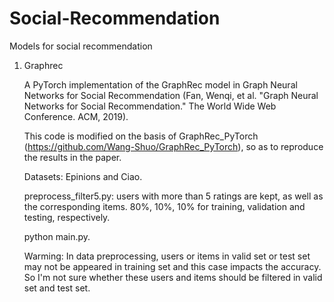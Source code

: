 # Social-Recommendation
Models for social recommendation

1. Graphrec

    A PyTorch implementation of the GraphRec model in Graph Neural Networks for Social Recommendation (Fan, Wenqi, et al. "Graph Neural Networks for Social Recommendation." The World Wide Web Conference. ACM, 2019).
    
    This code is modified on the basis of GraphRec_PyTorch (https://github.com/Wang-Shuo/GraphRec_PyTorch), so as to reproduce the results in the paper. 
    
    Datasets: Epinions and Ciao. 
    
    preprocess_filter5.py: users with more than 5 ratings are kept, as well as the corresponding items. 80%, 10%, 10% for training, validation and testing, respectively.
    
    python main.py.
    
    
    Warming: 
    In data preprocessing, users or items in valid set or test set may not be appeared in training set and this case impacts the accuracy. So I'm not sure whether these users and items should be filtered in valid set and test set.
